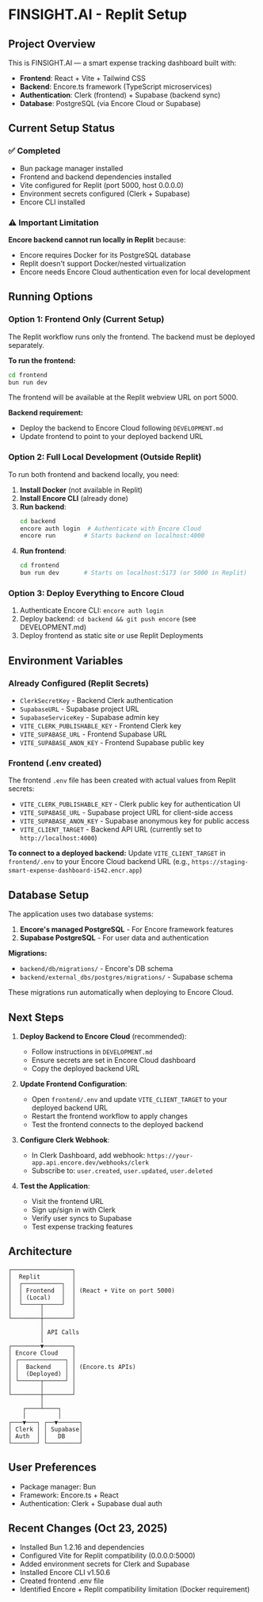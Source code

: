 # FINSIGHT.AI - Replit Setup

## Project Overview
This is FINSIGHT.AI — a smart expense tracking dashboard built with:
- **Frontend**: React + Vite + Tailwind CSS
- **Backend**: Encore.ts framework (TypeScript microservices)
- **Authentication**: Clerk (frontend) + Supabase (backend sync)
- **Database**: PostgreSQL (via Encore Cloud or Supabase)

## Current Setup Status

### ✅ Completed
- Bun package manager installed
- Frontend and backend dependencies installed  
- Vite configured for Replit (port 5000, host 0.0.0.0)
- Environment secrets configured (Clerk + Supabase)
- Encore CLI installed

### ⚠️ Important Limitation
**Encore backend cannot run locally in Replit** because:
- Encore requires Docker for its PostgreSQL database
- Replit doesn't support Docker/nested virtualization
- Encore needs Encore Cloud authentication even for local development

## Running Options

### Option 1: Frontend Only (Current Setup)
The Replit workflow runs only the frontend. The backend must be deployed separately.

**To run the frontend:**
```bash
cd frontend
bun run dev
```

The frontend will be available at the Replit webview URL on port 5000.

**Backend requirement:**
- Deploy the backend to Encore Cloud following `DEVELOPMENT.md`
- Update frontend to point to your deployed backend URL

### Option 2: Full Local Development (Outside Replit)
To run both frontend and backend locally, you need:

1. **Install Docker** (not available in Replit)
2. **Install Encore CLI** (already done)
3. **Run backend**:
   ```bash
   cd backend
   encore auth login  # Authenticate with Encore Cloud
   encore run        # Starts backend on localhost:4000
   ```
4. **Run frontend**:
   ```bash
   cd frontend
   bun run dev       # Starts on localhost:5173 (or 5000 in Replit)
   ```

### Option 3: Deploy Everything to Encore Cloud
1. Authenticate Encore CLI: `encore auth login`
2. Deploy backend: `cd backend && git push encore` (see DEVELOPMENT.md)
3. Deploy frontend as static site or use Replit Deployments

## Environment Variables

### Already Configured (Replit Secrets)
- `ClerkSecretKey` - Backend Clerk authentication
- `SupabaseURL` - Supabase project URL
- `SupabaseServiceKey` - Supabase admin key
- `VITE_CLERK_PUBLISHABLE_KEY` - Frontend Clerk key
- `VITE_SUPABASE_URL` - Frontend Supabase URL
- `VITE_SUPABASE_ANON_KEY` - Frontend Supabase public key

### Frontend (.env created)
The frontend `.env` file has been created with actual values from Replit secrets:
- `VITE_CLERK_PUBLISHABLE_KEY` - Clerk public key for authentication UI
- `VITE_SUPABASE_URL` - Supabase project URL for client-side access
- `VITE_SUPABASE_ANON_KEY` - Supabase anonymous key for public access
- `VITE_CLIENT_TARGET` - Backend API URL (currently set to `http://localhost:4000`)

**To connect to a deployed backend:** Update `VITE_CLIENT_TARGET` in `frontend/.env` to your Encore Cloud backend URL (e.g., `https://staging-smart-expense-dashboard-i542.encr.app`)

## Database Setup

The application uses two database systems:
1. **Encore's managed PostgreSQL** - For Encore framework features
2. **Supabase PostgreSQL** - For user data and authentication

**Migrations:**
- `backend/db/migrations/` - Encore's DB schema
- `backend/external_dbs/postgres/migrations/` - Supabase schema

These migrations run automatically when deploying to Encore Cloud.

## Next Steps

1. **Deploy Backend to Encore Cloud** (recommended):
   - Follow instructions in `DEVELOPMENT.md`
   - Ensure secrets are set in Encore Cloud dashboard
   - Copy the deployed backend URL

2. **Update Frontend Configuration**:
   - Open `frontend/.env` and update `VITE_CLIENT_TARGET` to your deployed backend URL
   - Restart the frontend workflow to apply changes
   - Test the frontend connects to the deployed backend

3. **Configure Clerk Webhook**:
   - In Clerk Dashboard, add webhook: `https://your-app.api.encore.dev/webhooks/clerk`
   - Subscribe to: `user.created`, `user.updated`, `user.deleted`

4. **Test the Application**:
   - Visit the frontend URL
   - Sign up/sign in with Clerk
   - Verify user syncs to Supabase
   - Test expense tracking features

## Architecture

```
┌─────────────────┐
│  Replit         │
│  ┌───────────┐  │
│  │ Frontend  │  │ (React + Vite on port 5000)
│  │ (Local)   │  │
│  └─────┬─────┘  │
│        │        │
└────────┼────────┘
         │
         │ API Calls
         │
┌────────▼────────┐
│ Encore Cloud    │
│ ┌─────────────┐ │
│ │  Backend    │ │ (Encore.ts APIs)
│ │  (Deployed) │ │
│ └──────┬──────┘ │
│        │        │
└────────┼────────┘
         │
    ┌────┴────┐
    │         │
┌───▼───┐ ┌──▼──────┐
│ Clerk │ │ Supabase│
│ Auth  │ │   DB    │
└───────┘ └─────────┘
```

## User Preferences
- Package manager: Bun
- Framework: Encore.ts + React
- Authentication: Clerk + Supabase dual auth

## Recent Changes (Oct 23, 2025)
- Installed Bun 1.2.16 and dependencies
- Configured Vite for Replit compatibility (0.0.0.0:5000)
- Added environment secrets for Clerk and Supabase
- Installed Encore CLI v1.50.6
- Created frontend .env file
- Identified Encore + Replit compatibility limitation (Docker requirement)
